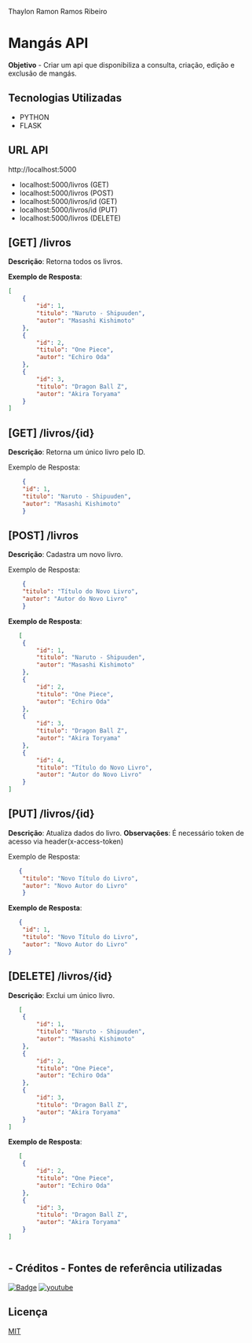 Thaylon Ramon Ramos Ribeiro
# Mangás API
**Objetivo** - Criar um api que disponibiliza a consulta, criação, edição e exclusão de mangás.

## Tecnologias Utilizadas
- PYTHON
- FLASK

## URL API

http://localhost:5000
- localhost:5000/livros (GET)
- localhost:5000/livros (POST)
- localhost:5000/livros/id (GET)
- localhost:5000/livros/id (PUT)
- localhost:5000/livros (DELETE)

## [GET] /livros

**Descrição**: Retorna todos os livros.

**Exemplo de Resposta**:
```json
[
    {
        "id": 1,
        "titulo": "Naruto - Shipuuden",
        "autor": "Masashi Kishimoto"
    },
    {
        "id": 2,
        "titulo": "One Piece",
        "autor": "Echiro Oda"
    },
    {
        "id": 3,
        "titulo": "Dragon Ball Z",
        "autor": "Akira Toryama"
    }
]
```

## [GET] /livros/{id}
**Descrição**: Retorna um único livro pelo ID.

Exemplo de Resposta:
```json
    {
    "id": 1,
    "titulo": "Naruto - Shipuuden",
    "autor": "Masashi Kishimoto"
    }

```

## [POST] /livros
**Descrição**: Cadastra um novo livro.

Exemplo de Resposta:
```json
    {
    "titulo": "Título do Novo Livro",
    "autor": "Autor do Novo Livro"
    }

```
**Exemplo de Resposta**:
```json
   [
    {
        "id": 1,
        "titulo": "Naruto - Shipuuden",
        "autor": "Masashi Kishimoto"
    },
    {
        "id": 2,
        "titulo": "One Piece",
        "autor": "Echiro Oda"
    },
    {
        "id": 3,
        "titulo": "Dragon Ball Z",
        "autor": "Akira Toryama"
    },
    {
        "id": 4,
        "titulo": "Título do Novo Livro",
        "autor": "Autor do Novo Livro"
    }
]

```

## [PUT] /livros/{id}
**Descrição**: Atualiza dados do livro.
**Observações**: É necessário token de acesso via header(x-access-token)

Exemplo de Resposta:
```json
   {
    "titulo": "Novo Título do Livro",
    "autor": "Novo Autor do Livro"
    }


```
**Exemplo de Resposta**:
```json
   {
    "id": 1,
    "titulo": "Novo Título do Livro",
    "autor": "Novo Autor do Livro"
}


```
## [DELETE] /livros/{id}
**Descrição**: Exclui um único livro.

```json
   [
    {
        "id": 1,
        "titulo": "Naruto - Shipuuden",
        "autor": "Masashi Kishimoto"
    },
    {
        "id": 2,
        "titulo": "One Piece",
        "autor": "Echiro Oda"
    },
    {
        "id": 3,
        "titulo": "Dragon Ball Z",
        "autor": "Akira Toryama"
    }
]

```
**Exemplo de Resposta**:
```json
   [
    {
        "id": 2,
        "titulo": "One Piece",
        "autor": "Echiro Oda"
    },
    {
        "id": 3,
        "titulo": "Dragon Ball Z",
        "autor": "Akira Toryama"
    }
]



```

## - Créditos - Fontes de referência utilizadas
[![Badge](https://img.shields.io/badge/Leia%20mais-Programa%C3%A7%C3%A3o%20em%20Python%20com%20Flask-blue?style=for-the-badge&logo=python)](https://blog.debugeverything.com/pt/programacao-em-python-aplicativo-flask/)
[![youtube](https://img.shields.io/badge/YouTube-red?style=for-the-badge&logo=youtube&logoColor=white)](https://www.youtube.com/@pycodebr)

## Licença

[MIT](https://choosealicense.com/licenses/mit/)

